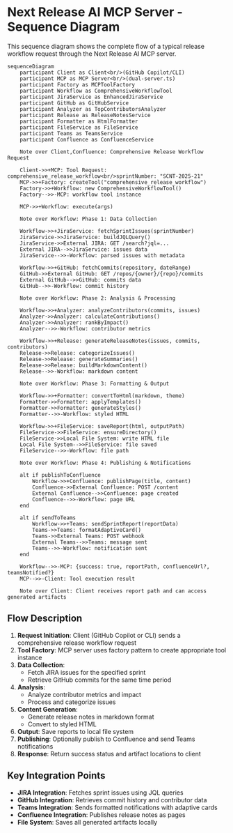 # Next Release AI MCP Server - Sequence Diagram

This sequence diagram shows the complete flow of a typical release workflow request through the Next Release AI MCP server.

```mermaid
sequenceDiagram
    participant Client as Client<br/>(GitHub Copilot/CLI)
    participant MCP as MCP Server<br/>(dual-server.ts)
    participant Factory as MCPToolFactory
    participant Workflow as ComprehensiveWorkflowTool
    participant JiraService as EnhancedJiraService
    participant GitHub as GitHubService
    participant Analyzer as TopContributorsAnalyzer
    participant Release as ReleaseNotesService
    participant Formatter as HtmlFormatter
    participant FileService as FileService
    participant Teams as TeamsService
    participant Confluence as ConfluenceService

    Note over Client,Confluence: Comprehensive Release Workflow Request
    
    Client->>+MCP: Tool Request: comprehensive_release_workflow<br/>sprintNumber: "SCNT-2025-21"
    MCP->>+Factory: createTool("comprehensive_release_workflow")
    Factory->>+Workflow: new ComprehensiveWorkflowTool()
    Factory-->>-MCP: workflow tool instance
    
    MCP->>+Workflow: execute(args)
    
    Note over Workflow: Phase 1: Data Collection
    
    Workflow->>+JiraService: fetchSprintIssues(sprintNumber)
    JiraService->>JiraService: buildJQLQuery()
    JiraService->>External JIRA: GET /search?jql=...
    External JIRA-->>JiraService: issues data
    JiraService-->>-Workflow: parsed issues with metadata
    
    Workflow->>+GitHub: fetchCommits(repository, dateRange)
    GitHub->>External GitHub: GET /repos/{owner}/{repo}/commits
    External GitHub-->>GitHub: commits data
    GitHub-->>-Workflow: commit history
    
    Note over Workflow: Phase 2: Analysis & Processing
    
    Workflow->>+Analyzer: analyzeContributors(commits, issues)
    Analyzer->>Analyzer: calculateContributions()
    Analyzer->>Analyzer: rankByImpact()
    Analyzer-->>-Workflow: contributor metrics
    
    Workflow->>+Release: generateReleaseNotes(issues, commits, contributors)
    Release->>Release: categorizeIssues()
    Release->>Release: generateSummaries()
    Release->>Release: buildMarkdownContent()
    Release-->>-Workflow: markdown content
    
    Note over Workflow: Phase 3: Formatting & Output
    
    Workflow->>+Formatter: convertToHtml(markdown, theme)
    Formatter->>Formatter: applyTemplates()
    Formatter->>Formatter: generateStyles()
    Formatter-->>-Workflow: styled HTML
    
    Workflow->>+FileService: saveReport(html, outputPath)
    FileService->>FileService: ensureDirectory()
    FileService->>Local File System: write HTML file
    Local File System-->>FileService: file saved
    FileService-->>-Workflow: file path
    
    Note over Workflow: Phase 4: Publishing & Notifications
    
    alt if publishToConfluence
        Workflow->>+Confluence: publishPage(title, content)
        Confluence->>External Confluence: POST /content
        External Confluence-->>Confluence: page created
        Confluence-->>-Workflow: page URL
    end
    
    alt if sendToTeams
        Workflow->>+Teams: sendSprintReport(reportData)
        Teams->>Teams: formatAdaptiveCard()
        Teams->>External Teams: POST webhook
        External Teams-->>Teams: message sent
        Teams-->>-Workflow: notification sent
    end
    
    Workflow-->>-MCP: {success: true, reportPath, confluenceUrl?, teamsNotified?}
    MCP-->>-Client: Tool execution result
    
    Note over Client: Client receives report path and can access generated artifacts
```

## Flow Description

1. **Request Initiation**: Client (GitHub Copilot or CLI) sends a comprehensive release workflow request
2. **Tool Factory**: MCP server uses factory pattern to create appropriate tool instance
3. **Data Collection**: 
   - Fetch JIRA issues for the specified sprint
   - Retrieve GitHub commits for the same time period
4. **Analysis**: 
   - Analyze contributor metrics and impact
   - Process and categorize issues
5. **Content Generation**: 
   - Generate release notes in markdown format
   - Convert to styled HTML
6. **Output**: Save reports to local file system
7. **Publishing**: Optionally publish to Confluence and send Teams notifications
8. **Response**: Return success status and artifact locations to client

## Key Integration Points

- **JIRA Integration**: Fetches sprint issues using JQL queries
- **GitHub Integration**: Retrieves commit history and contributor data
- **Teams Integration**: Sends formatted notifications with adaptive cards
- **Confluence Integration**: Publishes release notes as pages
- **File System**: Saves all generated artifacts locally
